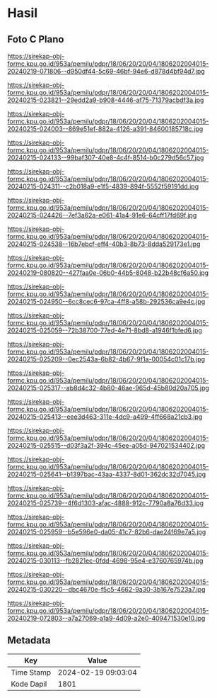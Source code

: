 # Hasil

## Foto C Plano

https://sirekap-obj-formc.kpu.go.id/953a/pemilu/pdpr/18/06/20/20/04/1806202004015-20240219-071806--d950df44-5c69-46bf-94e6-d878d4bf94d7.jpg

https://sirekap-obj-formc.kpu.go.id/953a/pemilu/pdpr/18/06/20/20/04/1806202004015-20240215-023821--29edd2a9-b908-4446-af75-71379acbdf3a.jpg

https://sirekap-obj-formc.kpu.go.id/953a/pemilu/pdpr/18/06/20/20/04/1806202004015-20240215-024003--869e51ef-882a-4126-a391-84600185718c.jpg

https://sirekap-obj-formc.kpu.go.id/953a/pemilu/pdpr/18/06/20/20/04/1806202004015-20240215-024133--99baf307-40e8-4c4f-8514-b0c279d56c57.jpg

https://sirekap-obj-formc.kpu.go.id/953a/pemilu/pdpr/18/06/20/20/04/1806202004015-20240215-024311--c2b018a9-e1f5-4839-894f-5552f59191dd.jpg

https://sirekap-obj-formc.kpu.go.id/953a/pemilu/pdpr/18/06/20/20/04/1806202004015-20240215-024426--7ef3a62a-e061-41a4-91e6-64cff17fd69f.jpg

https://sirekap-obj-formc.kpu.go.id/953a/pemilu/pdpr/18/06/20/20/04/1806202004015-20240215-024538--16b7ebcf-eff4-40b3-8b73-8dda529173e1.jpg

https://sirekap-obj-formc.kpu.go.id/953a/pemilu/pdpr/18/06/20/20/04/1806202004015-20240219-080820--427faa0e-06b0-44b5-8048-b22b48cf6a50.jpg

https://sirekap-obj-formc.kpu.go.id/953a/pemilu/pdpr/18/06/20/20/04/1806202004015-20240215-024950--6cc8cec6-97ca-4ff8-a58b-292536ca9e4c.jpg

https://sirekap-obj-formc.kpu.go.id/953a/pemilu/pdpr/18/06/20/20/04/1806202004015-20240215-025059--72b38700-77ed-4e71-8bd8-a1946f1bfed6.jpg

https://sirekap-obj-formc.kpu.go.id/953a/pemilu/pdpr/18/06/20/20/04/1806202004015-20240215-025209--0ec2543a-6b82-4b67-9f1a-00054c01c17b.jpg

https://sirekap-obj-formc.kpu.go.id/953a/pemilu/pdpr/18/06/20/20/04/1806202004015-20240215-025317--ab8d4c32-4b80-46ae-965d-45b80d20a705.jpg

https://sirekap-obj-formc.kpu.go.id/953a/pemilu/pdpr/18/06/20/20/04/1806202004015-20240215-025413--eee3d463-311e-4dc9-a499-4ff668a21cb3.jpg

https://sirekap-obj-formc.kpu.go.id/953a/pemilu/pdpr/18/06/20/20/04/1806202004015-20240215-025515--d03f3a2f-394c-45ee-a05d-947021534402.jpg

https://sirekap-obj-formc.kpu.go.id/953a/pemilu/pdpr/18/06/20/20/04/1806202004015-20240215-025641--b1397bac-43aa-4337-8d01-362dc32d7045.jpg

https://sirekap-obj-formc.kpu.go.id/953a/pemilu/pdpr/18/06/20/20/04/1806202004015-20240215-025739--4f6d1303-afac-4888-912c-7790a8a76d33.jpg

https://sirekap-obj-formc.kpu.go.id/953a/pemilu/pdpr/18/06/20/20/04/1806202004015-20240215-025959--b5e596e0-da05-41c7-82b6-dae24f69e7a5.jpg

https://sirekap-obj-formc.kpu.go.id/953a/pemilu/pdpr/18/06/20/20/04/1806202004015-20240215-030113--fb2821ec-0fdd-4698-95e4-e3760765974b.jpg

https://sirekap-obj-formc.kpu.go.id/953a/pemilu/pdpr/18/06/20/20/04/1806202004015-20240215-030220--dbc4670e-f5c5-4662-9a30-3b167e7523a7.jpg

https://sirekap-obj-formc.kpu.go.id/953a/pemilu/pdpr/18/06/20/20/04/1806202004015-20240219-072803--a7a27069-a1a9-4d09-a2e0-409471530e10.jpg


## Metadata

| Key        | Value               |
| ---------- | ------------------- |
| Time Stamp | 2024-02-19 09:03:04 |
| Kode Dapil | 1801                |



